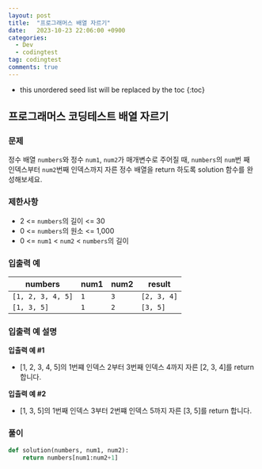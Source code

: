```yaml
---
layout: post
title:  "프로그래머스 배열 자르기"
date:   2023-10-23 22:06:00 +0900
categories:
  - Dev
  - codingtest
tag: codingtest
comments: true
---
```


* this unordered seed list will be replaced by the toc
{:toc}

## 프로그래머스 코딩테스트 배열 자르기

### 문제

정수 배열 `numbers`와 정수 `num1`, `num2`가 매개변수로 주어질 때, `numbers`의 `num`번 째 인덱스부터 `num2`번째 인덱스까지 자른 정수 배열을 return 하도록 solution 함수를 완성해보세요.

### 제한사항

- 2 <= `numbers`의 길이 <= 30
- 0 <= `numbers`의 원소 <= 1,000
- 0 <= `num1` < `num2` < `numbers`의 길이

### 입출력 예

| numbers | num1 | num2 | result |
| --- | --- | --- | --- |
| `[1, 2, 3, 4, 5]` | `1` | `3` | `[2, 3, 4]` |
| `[1, 3, 5]` | `1` | `2` | `[3, 5]` | 

### 입출력 예 설명

**입출력 예 #1**

- [1, 2, 3, 4, 5]의 1번쨰 인덱스 2부터 3번째 인덱스 4까지 자른 [2, 3, 4]를 return 합니다.

**입출력 예 #2**

- [1, 3, 5]의 1번째 인덱스 3부터 2번쨰 인덱스 5까지 자른 [3, 5]를 return 합니다.

### 풀이

```py
def solution(numbers, num1, num2):
    return numbers[num1:num2+1]
```